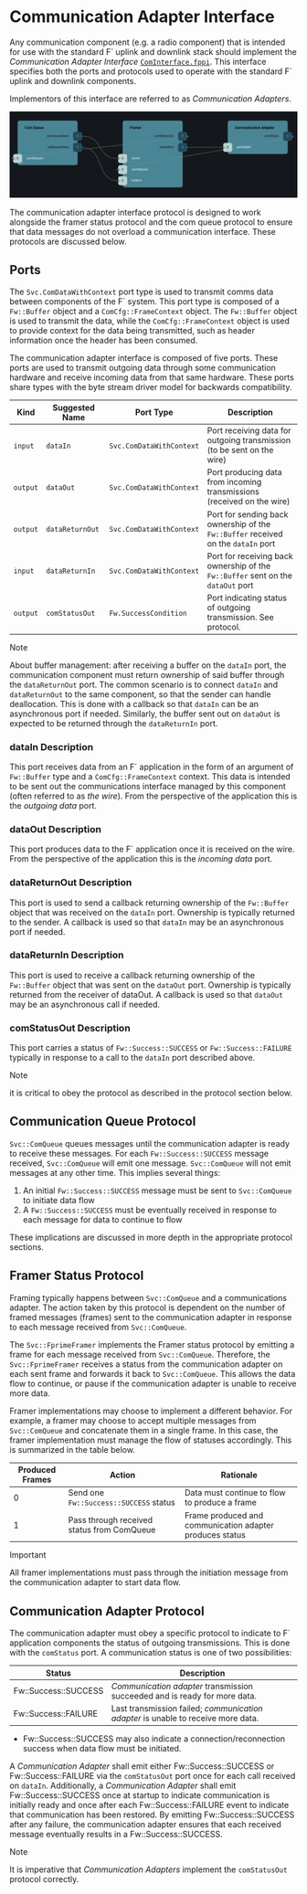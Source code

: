 # Communication Adapter Interface

Any communication component (e.g. a radio component) that is intended for use with the standard F´ uplink and downlink
stack should implement the *Communication Adapter Interface* [`ComInterface.fppi`](../../Svc/Interfaces/ComInterface.fppi). This interface specifies both the ports and protocols used
to operate with the standard F´ uplink and downlink components.

Implementors of this interface are referred to as *Communication Adapters*.

![Communication Adapter Interface](../img/com-adapter.png)

The communication adapter interface protocol is designed to work alongside the framer status protocol and the com queue
protocol to ensure that data messages do not overload a communication interface. These protocols are discussed below.

## Ports

The `Svc.ComDataWithContext` port type is used to transmit comms data between components of the F´ system. This port type is composed of a `Fw::Buffer` object and a `ComCfg::FrameContext` object. The `Fw::Buffer` object is used to transmit the data, while the `ComCfg::FrameContext` object is used to provide context for the data being transmitted, such as header information once the header has been consumed.

The communication adapter interface is composed of five ports. These ports are used to transmit outgoing data through
some communication hardware and receive incoming data from that same hardware. These ports share types with the byte
stream driver model for backwards compatibility.

| Kind     | Suggested Name | Port Type                | Description                                                    |
|----------|----------------|--------------------------|----------------------------------------------------------------|
| `input`  | `dataIn`       | `Svc.ComDataWithContext` | Port receiving data for outgoing transmission (to be sent on the wire) |
| `output` | `dataOut`      | `Svc.ComDataWithContext` | Port producing data from incoming transmissions (received on the wire) |
| `output` | `dataReturnOut`| `Svc.ComDataWithContext` | Port for sending back ownership of the `Fw::Buffer` received on the `dataIn` port |
| `input`  | `dataReturnIn` | `Svc.ComDataWithContext` | Port for receiving back ownership of the `Fw::Buffer` sent on the `dataOut` port |
| `output` | `comStatusOut` | `Fw.SuccessCondition`    | Port indicating status of outgoing transmission. See protocol. |


> [!NOTE]
> About buffer management: after receiving a buffer on the `dataIn` port, the communication component must return ownership of said buffer through the `dataReturnOut` port. The common scenario is to connect `dataIn` and `dataReturnOut` to the same component, so that the sender can handle deallocation. This is done with a callback so that `dataIn` can be an asynchronous port if needed.
> Similarly, the buffer sent out on `dataOut` is expected to be returned through the `dataReturnIn` port.

### dataIn Description

This port receives data from an F´ application in the form of an argument of `Fw::Buffer` type and a `ComCfg::FrameContext` context. This data is intended to be sent out the communications interface managed by this component (often referred to as _the wire_). From the perspective of the application this is the _outgoing data_ port.

### dataOut Description

This port produces data to the F´ application once it is received on the wire. From the perspective of the application this is the _incoming data_ port.

### dataReturnOut Description

This port is used to send a callback returning ownership of the `Fw::Buffer` object that was received on the `dataIn` port. Ownership is typically returned to the sender. A callback is used so that `dataIn` may be an asynchronous port if needed.

### dataReturnIn Description

This port is used to receive a callback returning ownership of the `Fw::Buffer` object that was sent on the `dataOut` port. Ownership is typically returned from the receiver of dataOut. A callback is used so that `dataOut` may be an asynchronous call if needed.

### comStatusOut Description

This port carries a status of `Fw::Success::SUCCESS` or `Fw::Success::FAILURE` typically in response to a call to the `dataIn` port described above. 

> [!NOTE]
> it is critical to obey the protocol as described in the protocol section below.

## Communication Queue Protocol

`Svc::ComQueue` queues messages until the communication adapter is ready to receive these messages. For each `Fw::Success::SUCCESS` message received, `Svc::ComQueue` will emit one message. `Svc::ComQueue` will not emit messages at any other time. This implies several things:

1. An initial `Fw::Success::SUCCESS` message must be sent to `Svc::ComQueue` to initiate data flow
2. A `Fw::Success::SUCCESS` must be eventually received in response to each message for data to continue to flow

These implications are discussed in more depth in the appropriate protocol sections.

## Framer Status Protocol

Framing typically happens between `Svc::ComQueue` and a communications adapter. The action taken by this protocol is dependent on the number of framed messages (frames) sent to the communication adapter in response to each message received from `Svc::ComQueue`.

The `Svc::FprimeFramer` implements the Framer status protocol by emitting a frame for each message received from `Svc::ComQueue`. Therefore, the `Svc::FprimeFramer` receives a status from the communication adapter on each sent frame and forwards it back to `Svc::ComQueue`. This allows the data flow to continue, or pause if the communication adapter is unable to receive more data.

Framer implementations may choose to implement a different behavior. For example, a framer may choose to accept multiple messages from `Svc::ComQueue` and concatenate them in a single frame. In this case, the framer implementation must manage the flow of statuses accordingly. This is summarized in the table below.

| Produced Frames | Action                                 | Rationale                                                |
|-----------------|----------------------------------------|----------------------------------------------------------|
| 0               | Send one `Fw::Success::SUCCESS` status | Data must continue to flow to produce a frame            |
| 1               | Pass through received status from ComQueue | Frame produced and communication adapter produces status |

> [!IMPORTANT]
> All framer implementations must pass through the initiation message from the communication adapter to start data flow.

## Communication Adapter Protocol

The communication adapter must obey a specific protocol to indicate to F´ application components the status of outgoing
transmissions. This is done with the `comStatus` port. A communication status is one of two possibilities:

| Status               | Description                                                                       |
|----------------------|-----------------------------------------------------------------------------------|
| Fw::Success::SUCCESS | *Communication adapter* transmission succeeded and is ready for more data.       |
| Fw::Success::FAILURE | Last transmission failed; *communication adapter* is unable to receive more data. |

* Fw::Success::SUCCESS may also indicate a connection/reconnection success when data flow must be initiated.

A *Communication Adapter* shall emit either Fw::Success::SUCCESS or Fw::Success::FAILURE via the `comStatusOut` port once
for each call received on `dataIn`. Additionally, a *Communication Adapter* shall emit Fw::Success::SUCCESS once at
startup to indicate communication is initially ready and once after each Fw::Success::FAILURE event to indicate that
communication has been restored. By emitting Fw::Success::SUCCESS after any failure, the communication adapter ensures
that each received message eventually results in a Fw::Success::SUCCESS.

> [!NOTE]
> It is imperative that *Communication Adapters* implement the `comStatusOut` protocol correctly.
